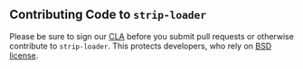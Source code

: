 Contributing Code to `strip-loader`
-------------------------------

Please be sure to sign our [CLA][] before you submit pull requests or otherwise contribute to `strip-loader`. This protects developers, who rely on [BSD license][].

[BSD license]: https://github.com/yahoo/strip-loader/blob/master/LICENSE.md
[CLA]: https://yahoocla.herokuapp.com/
